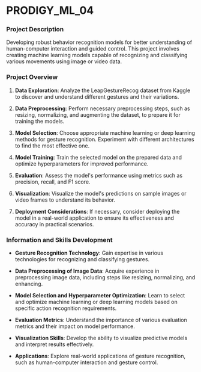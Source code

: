 # PRODIGY_ML_04

### Project Description

Developing robust behavior recognition models for better understanding of human-computer interaction and guided control. This project involves creating machine learning models capable of recognizing and classifying various movements using image or video data.

### Project Overview

1. **Data Exploration**: Analyze the LeapGestureRecog dataset from Kaggle to discover and understand different gestures and their variations.

2. **Data Preprocessing**: Perform necessary preprocessing steps, such as resizing, normalizing, and augmenting the dataset, to prepare it for training the models.

3. **Model Selection**: Choose appropriate machine learning or deep learning methods for gesture recognition. Experiment with different architectures to find the most effective one.

4. **Model Training**: Train the selected model on the prepared data and optimize hyperparameters for improved performance.

5. **Evaluation**: Assess the model's performance using metrics such as precision, recall, and F1 score.

6. **Visualization**: Visualize the model's predictions on sample images or video frames to understand its behavior.

7. **Deployment Considerations**: If necessary, consider deploying the model in a real-world application to ensure its effectiveness and accuracy in practical scenarios.

### Information and Skills Development

- **Gesture Recognition Technology**: Gain expertise in various technologies for recognizing and classifying gestures.

- **Data Preprocessing of Image Data**: Acquire experience in preprocessing image data, including steps like resizing, normalizing, and enhancing.

- **Model Selection and Hyperparameter Optimization**: Learn to select and optimize machine learning or deep learning models based on specific action recognition requirements.

- **Evaluation Metrics**: Understand the importance of various evaluation metrics and their impact on model performance.

- **Visualization Skills**: Develop the ability to visualize predictive models and interpret results effectively.

- **Applications**: Explore real-world applications of gesture recognition, such as human-computer interaction and gesture control.
